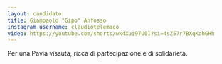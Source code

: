 ```yaml
---
layout: candidato
title: Giampaolo "Gipo" Anfosso
instagram_username: claudiotelemaco
video: https://youtube.com/shorts/wk4Xui97U0I?si=4sZ57r7BXqKohGHh
---
```

Per una Pavia vissuta, ricca di partecipazione e di solidarietà.